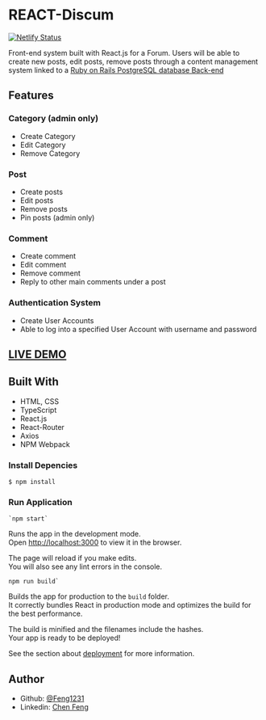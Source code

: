 # REACT-Discum
[![Netlify Status](https://api.netlify.com/api/v1/badges/6bb8a5ae-bb99-443f-8f10-3e51c8e23457/deploy-status)](https://app.netlify.com/sites/discum-forum/deploys)

Front-end system built with React.js for a Forum. Users will be able to create new posts, edit posts, remove posts through a content management system linked to a [Ruby on Rails PostgreSQL database Back-end](https://github.com/Feng1231/CVWO-backend)

## Features
### Category (admin only)
- Create Category
- Edit Category
- Remove Category

### Post
- Create posts
- Edit posts
- Remove posts
- Pin posts (admin only)

### Comment
- Create comment
- Edit comment
- Remove comment
- Reply to other main comments under a post

### Authentication System
- Create User Accounts
- Able to log into a specified User Account with username and password

## [LIVE DEMO](https://discum-forum.netlify.app/)

## Built With

- HTML, CSS
- TypeScript
- React.js
- React-Router
- Axios
- NPM Webpack

### Install Depencies

```
$ npm install
```

### Run Application

```
`npm start`
```

Runs the app in the development mode.\
Open [http://localhost:3000](http://localhost:3000) to view it in the browser.

The page will reload if you make edits.\
You will also see any lint errors in the console.

```
npm run build`
```

Builds the app for production to the `build` folder.\
It correctly bundles React in production mode and optimizes the build for the best performance.

The build is minified and the filenames include the hashes.\
Your app is ready to be deployed!

See the section about [deployment](https://facebook.github.io/create-react-app/docs/deployment) for more information.

## Author

- Github: [@Feng1231](https://github.com/Feng1231)
- Linkedin: [Chen Feng](https://www.linkedin.com/in/feng-chen-356221289/)
